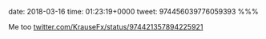 date: 2018-03-16
time: 01:23:19+0000
tweet: 974456039776059393
%%%

Me too [twitter.com/KrauseFx/status/974421357894225921](https://twitter.com/KrauseFx/status/974421357894225921)
